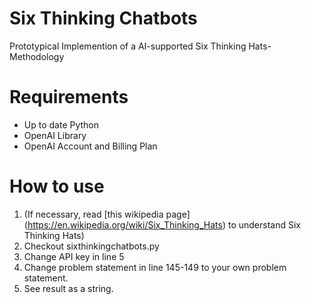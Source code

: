 # Six Thinking Chatbots
Prototypical Implemention of a AI-supported Six Thinking Hats-Methodology

# Requirements
* Up to date Python
* OpenAI Library
* OpenAI Account and Billing Plan

# How to use
1. (If necessary, read [this wikipedia page] (https://en.wikipedia.org/wiki/Six_Thinking_Hats) to understand Six Thinking Hats)
2. Checkout sixthinkingchatbots.py
3. Change API key in line 5
4. Change problem statement in line 145-149 to your own problem statement.
5. See result as a string.
